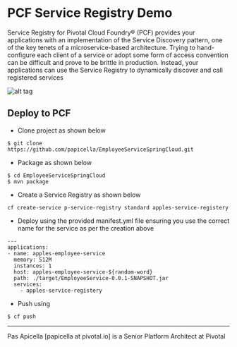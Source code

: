 <h1>PCF Service Registry Demo</h1>

Service Registry for Pivotal Cloud Foundry® (PCF) provides your applications with an implementation of the Service Discovery 
pattern, one of the key tenets of a microservice-based architecture. Trying to hand-configure each client of a service or 
adopt some form of access convention can be difficult and prove to be brittle in production. Instead, your applications can use 
the Service Registry to dynamically discover and call registered services

![alt tag](https://dl.dropboxusercontent.com/u/15829935/platform-demos/images/piv-springcloud-registery.png)

<h2> Deploy to PCF </h2>

- Clone project as shown below

```
$ git clone https://github.com/papicella/EmployeeServiceSpringCloud.git
```

- Package as shown below

```
$ cd EmployeeServiceSpringCloud
$ mvn package
```

- Create a Service Registry as shown below
  
```
cf create-service p-service-registry standard apples-service-registery
```
  
- Deploy using the provided manifest.yml file ensuring you use the correct name for the service as per the creation above

```
---
applications:
- name: apples-employee-service
  memory: 512M
  instances: 1
  host: apples-employee-service-${random-word}
  path: ./target/EmployeeService-0.0.1-SNAPSHOT.jar
  services:
    - apples-service-registery
```

- Push using 
 
```
$ cf push
```

<hr />
Pas Apicella [papicella at pivotal.io] is a Senior Platform Architect at Pivotal